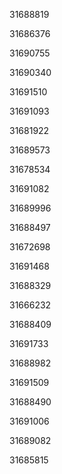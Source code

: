 31688819

31686376

31690755

31690340

31691510

31691093

31681922

31689573

31678534

31691082

31689996

31688497

31672698

31691468

31688329

31666232

31688409

31691733

31688982

31691509

31688490

31691006

31689082

31685815

